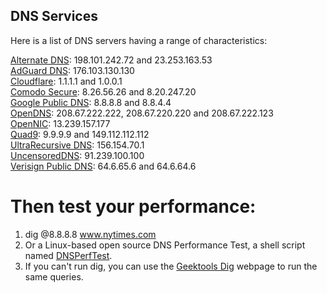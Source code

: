 ## DNS Services  

Here is a list of DNS servers having a range of characteristics:  

[Alternate DNS](https://alternate-dns.com/): 198.101.242.72 and 23.253.163.53  
[AdGuard DNS](https://adguard.com/en/adguard-dns/overview.html): 176.103.130.130  
[Cloudflare](https://www.cloudflare.com/dns/): 1.1.1.1 and 1.0.0.1  
[Comodo Secure](https://www.comodo.com/secure-dns): 8.26.56.26 and 8.20.247.20  
[Google Public DNS](https://developers.google.com/speed/public-dns/): 8.8.8.8 and 8.8.4.4  
[OpenDNS](https://www.opendns.com/): 208.67.222.222, 208.67.220.220 and 208.67.222.123  
[OpenNIC](https://www.opennic.org/): 13.239.157.177  
[Quad9](https://www.quad9.net/): 9.9.9.9 and 149.112.112.112  
[UltraRecursive DNS](https://www.home.neustar/dns-services/ultra-recursive-dns): 156.154.70.1  
[UncensoredDNS](https://blog.uncensoreddns.org/): 91.239.100.100  
[Verisign Public DNS](https://www.verisign.com/en_US/security-services/public-dns/index.xhtml): 64.6.65.6 and 64.6.64.6  
  
# Then test your performance:  
1. dig @8.8.8.8 www.nytimes.com  
2. Or a Linux-based open source DNS Performance Test, a shell script named [DNSPerfTest](https://github.com/cleanbrowsing/dnsperftest).  
3. If you can't run dig, you can use the [Geektools Dig](http://www.geektools.com/digtool.php) webpage to run the same queries.  
